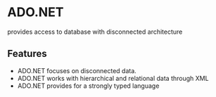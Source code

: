 # ADO.NET

provides access to database with disconnected architecture

## Features

- ADO.NET focuses on disconnected data.
- ADO.NET works with hierarchical and relational data through XML
- ADO.NET provides for a strongly typed language
